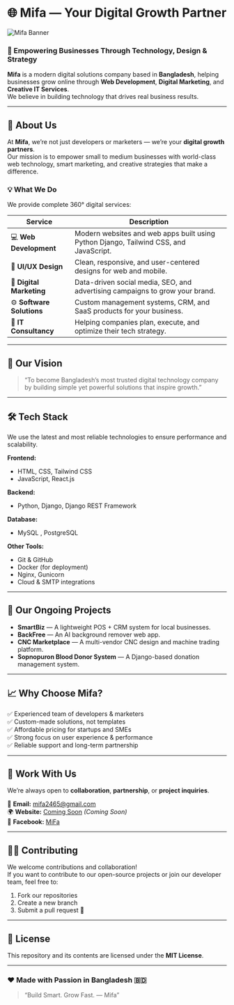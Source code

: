# 🌐 Mifa — Your Digital Growth Partner  

![Mifa Banner](https://via.placeholder.com/1200x400.png?text=Mifa+-+Digital+Growth+Partner)  

### 🚀 Empowering Businesses Through Technology, Design & Strategy  

**Mifa** is a modern digital solutions company based in **Bangladesh**, helping businesses grow online through **Web Development**, **Digital Marketing**, and **Creative IT Services**.  
We believe in building technology that drives real business results.  

---

## 🏢 About Us  

At **Mifa**, we’re not just developers or marketers — we’re your **digital growth partners**.  
Our mission is to empower small to medium businesses with world-class web technology, smart marketing, and creative strategies that make a difference.  

### 💡 What We Do  
We provide complete 360° digital services:  

| Service | Description |
|----------|-------------|
| 💻 **Web Development** | Modern websites and web apps built using Python Django, Tailwind CSS, and JavaScript. |
| 📱 **UI/UX Design** | Clean, responsive, and user-centered designs for web and mobile. |
| 📢 **Digital Marketing** | Data-driven social media, SEO, and advertising campaigns to grow your brand. |
| ⚙️ **Software Solutions** | Custom management systems, CRM, and SaaS products for your business. |
| 🧠 **IT Consultancy** | Helping companies plan, execute, and optimize their tech strategy. |

---

## 🌟 Our Vision  

> “To become Bangladesh’s most trusted digital technology company by building simple yet powerful solutions that inspire growth.”  

---

## 🛠️ Tech Stack  

We use the latest and most reliable technologies to ensure performance and scalability.  

**Frontend:**  
- HTML, CSS, Tailwind CSS  
- JavaScript, React.js  

**Backend:**  
- Python, Django, Django REST Framework  

**Database:**  
- MySQL , PostgreSQL  

**Other Tools:**  
- Git & GitHub  
- Docker (for deployment)  
- Nginx, Gunicorn  
- Cloud & SMTP integrations  

---

## 🧩 Our Ongoing Projects  

- **SmartBiz** — A lightweight POS + CRM system for local businesses.  
- **BackFree** — An AI background remover web app.  
- **CNC Marketplace** — A multi-vendor CNC design and machine trading platform.  
- **Sopnopuron Blood Donor System** — A Django-based donation management system.  

---

## 📈 Why Choose Mifa?  

✅ Experienced team of developers & marketers  
✅ Custom-made solutions, not templates  
✅ Affordable pricing for startups and SMEs  
✅ Strong focus on user experience & performance  
✅ Reliable support and long-term partnership  

---

## 🤝 Work With Us  

We’re always open to **collaboration**, **partnership**, or **project inquiries**.  

📧 **Email:** mifa2465@gmail.com  
🌍 **Website:** [Coming Soon](https://www.mifa.tech) *(Coming Soon)*  
📱 **Facebook:** [MiFa](https://www.facebook.com/MiFa65)  

---

## 🧑‍💻 Contributing  

We welcome contributions and collaboration!  
If you want to contribute to our open-source projects or join our developer team, feel free to:  
1. Fork our repositories  
2. Create a new branch  
3. Submit a pull request 🚀  

---

## 📝 License  

This repository and its contents are licensed under the **MIT License**.  

---

### ❤️ Made with Passion in Bangladesh 🇧🇩  
> “Build Smart. Grow Fast. — Mifa”  

